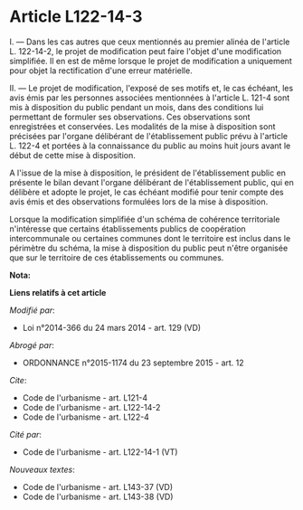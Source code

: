 # Article L122-14-3

I. ― Dans les cas autres que ceux mentionnés au premier alinéa de l'article L. 122-14-2, le projet de modification peut faire
l'objet d'une modification simplifiée. Il en est de même lorsque le projet de modification a uniquement pour objet la
rectification d'une erreur matérielle. 

II. ― Le projet de modification, l'exposé de ses motifs et, le cas échéant, les avis émis par les personnes associées
mentionnées à l'article L. 121-4 sont mis à disposition du public pendant un mois, dans des conditions lui permettant de
formuler ses observations. Ces observations sont enregistrées et conservées. Les modalités de la mise à disposition sont
précisées par l'organe délibérant de l'établissement public prévu à l'article L. 122-4 et portées à la connaissance du public
au moins huit jours avant le début de cette mise à disposition. 

A l'issue de la mise à disposition, le président de l'établissement public en présente le bilan devant l'organe délibérant de
l'établissement public, qui en délibère et adopte le projet, le cas échéant modifié pour tenir compte des avis émis et des
observations formulées lors de la mise à disposition. 

Lorsque la modification simplifiée d'un schéma de cohérence territoriale n'intéresse que certains établissements publics de
coopération intercommunale ou certaines communes dont le territoire est inclus dans le périmètre du schéma, la mise à
disposition du public peut n'être organisée que sur le territoire de ces établissements ou communes.

**Nota:**



**Liens relatifs à cet article**

_Modifié par_:

  - Loi n°2014-366 du 24 mars 2014 - art. 129 (VD)

_Abrogé par_:

  - ORDONNANCE n°2015-1174 du 23 septembre 2015 - art. 12

_Cite_:

  - Code de l'urbanisme - art. L121-4
  - Code de l'urbanisme - art. L122-14-2
  - Code de l'urbanisme - art. L122-4

_Cité par_:

  - Code de l'urbanisme - art. L122-14-1 (VT)

_Nouveaux textes_:

  - Code de l'urbanisme - art. L143-37 (VD)
  - Code de l'urbanisme - art. L143-38 (VD)
